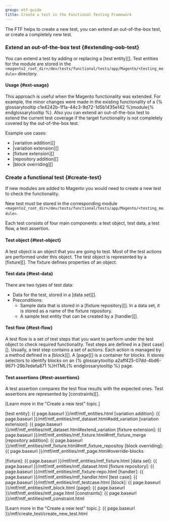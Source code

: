 ```yaml
---
group: mtf-guide
title: Create a test in the Functional Testing Framework
---
```


The FTF helps to create a new test, you can extend an out-of-the-box test, or create a completely new test.

### Extend an out-of-the-box test {#extending-oob-test}

You can extend a test by adding or replacing a [test entity][]. Test entities for the module are stored in the `<magento2_root_dir>/dev/tests/functional/tests/app/Magento/<testing_module>` directory.

#### Usage {#ext-usage}

This approach is useful when the Magento functionality was extended. For example, the minor changes were made in the existing functionality of a {% glossarytooltip c1e4242b-1f1a-44c3-9d72-1d5b1435e142 %}module{% endglossarytooltip %}. Also you can extend an out-of-the-box test to extend the current test coverage if the target functionality is not completely covered by the out-of-the-box test.

Example use cases:

- [variation addition][]
- [variation extension][]
- [fixture extension][]
- [repository addition][]
- [block overriding][]

### Create a functional test {#create-test}

If new modules are added to Magento you would need to create a new test to check the functionality.

New test must be stored in the corresponding module `<magento2_root_dir>/dev/tests/functional/tests/app/Magento/<testing_module>`.

Each test consists of four main components: a test object, test data, a test flow, a test assertion.

#### Test object {#test-object}

A test object is an object that you are going to test. Most of the test actions are performed under this object.
The test object is represented by a [fixture][].  The fixture defines properties of an object.

#### Test data {#test-data}

There are two types of test data:

 - Data for the test, stored in a [data set][].
 - Preconditions:
    - Sample data that is stored in a [fixture repository][]. In a data set, it is stored as a name of the fixture repository. 
    - A sample test entity that can be created by a [handler][].

#### Test flow {#test-flow}

A test flow is a set of test steps that you want to perform under the test object to check required functionality. Test steps are defined in a [test case][]. Usually, a test step contains a set of actions. Each action is managed by a method defined in a [block][]. A [page][] is a container for blocks. It stores selectors to identify blocks on an {% glossarytooltip a2aff425-07dd-4bd6-9671-29b7edefa871 %}HTML{% endglossarytooltip %} page. 

#### Test assertions {#test-assertions}

A test assertion compares the test flow results with the expected ones. Test assertions are represented by [constraints][].

[Learn more in the "Create a new test" topic.]

<!-- LINK DEFINITIONS -->

[test entity]: {{ page.baseurl }}/mtf/mtf_entities.html
[variation addition]: {{ page.baseurl }}/mtf/mtf_entities/mtf_dataset.html#add_variation
[variation extension]: {{ page.baseurl }}/mtf/mtf_entities/mtf_dataset.html#extend_variation
[fixture extension]: {{ page.baseurl }}/mtf/mtf_entities/mtf_fixture.html#mtf_fixture_merge
[repository addition]: {{ page.baseurl }}/mtf/mtf_entities/mtf_fixture.html#mtf_fixture_repositoy
[block overriding]: {{ page.baseurl }}/mtf/mtf_entities/mtf_page.html#override-blocks

[fixture]: {{ page.baseurl }}/mtf/mtf_entities/mtf_fixture.html
[data set]: {{ page.baseurl }}/mtf/mtf_entities/mtf_dataset.html
[fixture repository]: {{ page.baseurl }}/mtf/mtf_entities/mtf_fixture-repo.html
[handler]: {{ page.baseurl }}/mtf/mtf_entities/mtf_handler.html
[test case]: {{ page.baseurl }}/mtf/mtf_entities/mtf_testcase.html
[block]: {{ page.baseurl }}/mtf/mtf_entities/mtf_block.html
[page]: {{ page.baseurl }}/mtf/mtf_entities/mtf_page.html
[constraints]: {{ page.baseurl }}/mtf/mtf_entities/mtf_constraint.html

[Learn more in the "Create a new test" topic.]: {{ page.baseurl }}/mtf/create_test/create_new_test.html
